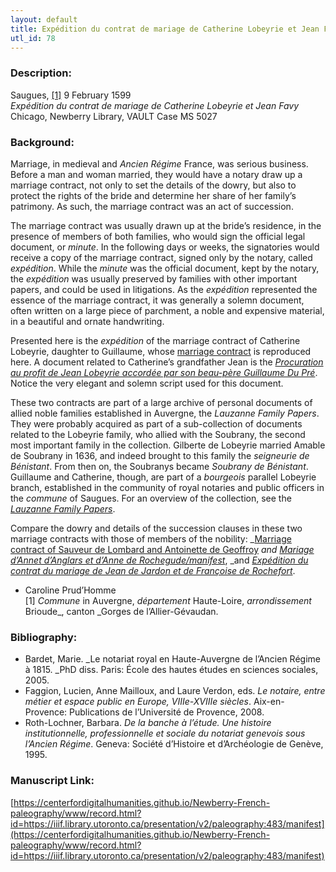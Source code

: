 ```yaml
---
layout: default
title: Expédition du contrat de mariage de Catherine Lobeyrie et Jean Favy
utl_id: 78
---
```


### Description:

Saugues, <a id="_ftnref1">[[1]](#_ftn1)</a> 9 February 1599<br>
_Expédition du contrat de mariage de Catherine Lobeyrie et Jean Favy_<br>
Chicago, Newberry Library, VAULT Case MS 5027

### Background:

Marriage, in medieval and _Ancien Régime_ France, was serious business. Before a man and woman married, they would have a notary draw up a marriage contract, not only to set the details of the dowry, but also to protect the rights of the bride and determine her share of her family’s patrimony. As such, the marriage contract was an act of succession.

The marriage contract was usually drawn up at the bride’s residence, in the presence of members of both families, who would sign the official legal document, or _minute_. In the following days or weeks, the signatories would receive a copy of the marriage contract, signed only by the notary, called _expédition_. While the _minute_ was the official document, kept by the notary, the _expédition_ was usually preserved by families with other important papers, and could be used in litigations. As the _expédition_ represented the essence of the marriage contract, it was generally a solemn document, often written on a large piece of parchment, a noble and expensive material, in a beautiful and ornate handwriting.

Presented here is the _expédition_ of the marriage contract of Catherine Lobeyrie, daughter to Guillaume, whose [marriage contract](https://centerfordigitalhumanities.github.io/Newberry-French-paleography/www/record.html?id=476#c31cc890-890b-4d9d-91c7-05d457683358) is reproduced here. A document related to Catherine’s grandfather Jean is the [_Procuration au profit de Jean Lobeyrie accordée par son beau-père Guillaume Du Pré_](https://centerfordigitalhumanities.github.io/Newberry-French-paleography/www/record.html?id=499#150c2ea9-6770-4f22-9478-d771e4f006c0). Notice the very elegant and solemn script used for this document.

These two contracts are part of a large archive of personal documents of allied noble families established in Auvergne, the _Lauzanne Family Papers_. They were probably acquired as part of a sub-collection of documents related to the Lobeyrie family, who allied with the Soubrany, the second most important family in the collection. Gilberte de Lobeyrie married Amable de Soubrany in 1636, and indeed brought to this family the _seigneurie de Bénistant_. From then on, the Soubranys became _Soubrany de Bénistant_. Guillaume and Catherine, though, are part of a _bourgeois_ parallel Lobeyrie branch, established in the community of royal notaries and public officers in the _commune_ of Saugues. For an overview of the collection, see the <a href="http://newberry.org/lauzanne-family-papers">_Lauzanne Family Papers_</a>.

Compare the dowry and details of the succession clauses in these two marriage contracts with those of members of the nobility: _[Marriage contract of Sauveur de Lombard and Antoinette de Geoffroy](https://centerfordigitalhumanities.github.io/Newberry-French-paleography/www/record.html?id=464#b08acd2b-925e-4386-9375-df5790337bce) _and [_Mariage d’Annet d’Anglars et d’Anne de Rochegude_/manifest](https://centerfordigitalhumanities.github.io/Newberry-French-paleography/www/record.html?id=https://iiif.library.utoronto.ca/presentation/v2/paleography:487#ee1d4f62-d324-45e4-b528-d23c2d008917)_, _and [_Expédition du contrat du mariage de Jean de Jardon et de Françoise de Rochefort_](https://centerfordigitalhumanities.github.io/Newberry-French-paleography/www/record.html?id=484#52b4dfe1-d5f3-487c-9d00-866b691aed6b).

- Caroline Prud’Homme<br>
<a id="_ftn1">[1]</a> _Commune_ in Auvergne, _département_ Haute-Loire, _arrondissement_ Brioude_, canton _Gorges de l’Allier-Gévaudan.

### Bibliography:

- Bardet, Marie. _Le notariat royal en Haute-Auvergne de l’Ancien Régime à 1815. _PhD diss. Paris: École des hautes études en sciences sociales, 2005.
- Faggion, Lucien, Anne Mailloux, and Laure Verdon, eds. _Le notaire, entre métier et espace public en Europe, VIIIe-XVIIIe siècles_. Aix-en-Provence: Publications de l’Université de Provence, 2008.
- Roth-Lochner, Barbara. _De la banche à l’étude. Une histoire institutionnelle, professionnelle et sociale du notariat genevois sous l’Ancien Régime_. Geneva: Société d’Histoire et d’Archéologie de Genève, 1995.

### Manuscript Link:

[https://centerfordigitalhumanities.github.io/Newberry-French-paleography/www/record.html?id=https://iiif.library.utoronto.ca/presentation/v2/paleography:483/manifest](https://centerfordigitalhumanities.github.io/Newberry-French-paleography/www/record.html?id=https://iiif.library.utoronto.ca/presentation/v2/paleography:483/manifest)

